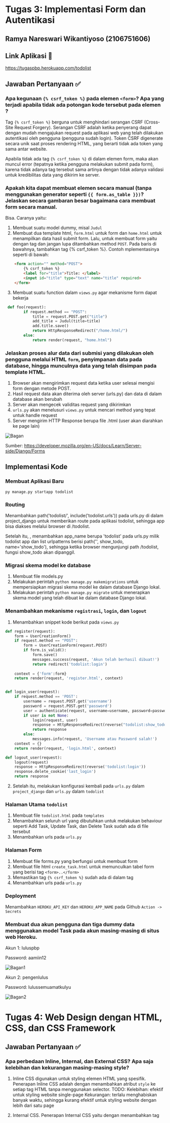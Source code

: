 # Tugas 3: Implementasi Form dan Autentikasi

## Ramya Nareswari Wikantiyoso (2106751606)

## Link Aplikasi 🔗
https://tugaspbp.herokuapp.com/todolist

## Jawaban Pertanyaan ✅
### Apa kegunaan `{% csrf_token %}` pada elemen `<form>`? Apa yang terjadi apabila tidak ada potongan kode tersebut pada elemen <form>?
Tag `{% csrf_token %}` berguna untuk menghindari serangan CSRF (Cross-Site Request Forgery). Serangan CSRF adalah ketika penyerang dapat dengan mudah mengajukan request pada aplikasi web yang telah dilakukan autentikasi oleh pengguna (pengguna sudah login). Token CSRF digenerate secara unik saat proses rendering HTML, yang berarti tidak ada token yang sama antar website. 

Apabila tidak ada tag `{% csrf_token %}` di dalam elemen form, maka akan muncul error (tepatnya ketika pengguna melakukan submit pada form), karena tidak adanya tag tersebut sama artinya dengan tidak adanya validasi untuk kredibilitas data yang dikirim ke server.

### Apakah kita dapat membuat elemen secara manual (tanpa menggunakan generator seperti  `{{ form.as_table }})`? Jelaskan secara gambaran besar bagaimana cara membuat form secara manual.
Bisa. Caranya yaitu:
1. Membuat suatu model dummy, misal `Judul`
2. Membuat dua template html, `form.html` untuk form dan `home.html` untuk menampilkan data hasil submit form. Lalu, untuk membuat form yaitu dengan tag <form> dan jangan lupa ditambahkan method `POST`. Pada baris di bawahnya, tambahkan tag {% csrf_token %}. Contoh mplementasinya seperti di bawah:
```html
    <form action="" method="POST">
        {% csrf_token %}
        <label for="title">Title: </label>
        <input id="title" type="text" name="title" required>
    </form>
```
3. Membuat suatu function dalam `views.py` agar mekanisme form dapat bekerja
```python
 def foo(request):
        if request.method == "POST":
            title = request.POST.get("title")
            add_title = Judul(title=title)
            add.title.save()
            return HttpResponseRedirect("/home.html/")
        else:
            return render(request, "home.html")
```


### Jelaskan proses alur data dari submisi yang dilakukan oleh pengguna melalui HTML `form`, penyimpanan data pada database, hingga munculnya data yang telah disimpan pada template HTML.
1. Browser akan mengirimkan request data ketika user selesai mengisi form dengan metode POST. 
2. Hasil request data akan diterima oleh server (urls.py) dan data di dalam database akan berubah
3. Server akan mengecek validitas request yang dikirimkan
4. `urls.py` akan menelusuri `views.py` untuk mencari method yang tepat untuk handle request
5. Server mengirim HTTP Response berupa file .html (user akan diarahkan ke page lain)

![Bagan](https://github.com/ramyanareswari/TUGAS-2-PBP/blob/main/todolist/Form.png)

Sumber: https://developer.mozilla.org/en-US/docs/Learn/Server-side/Django/Forms

## Implementasi Kode
### Membuat Aplikasi Baru
`py manage.py startapp todolist`

### Routing
Menambahkan path('todolist/', include('todolist.urls')) pada urls.py di dalam project_django untuk memberikan route pada aplikasi todolist, sehingga app bisa diakses melalui browser di /todolist. 

Setelah itu, , menambahkan app_name berupa 'todolist' pada urls.py milik todolist app dan list urlpatterns berisi path('', show_todo, name='show_todo'), sehingga ketika browser mengunjungi path /todolist, fungsi show_todo akan dipanggil.

### Migrasi skema model ke database
1. Membuat file models.py
2. Melakukan perintah `python manage.py makemigrations` untuk mempersiapkan migrasi skema model ke dalam database Django lokal.
3. Melakukan perintah `python manage.py migrate` untuk menerapkan skema model yang telah dibuat ke dalam database Django lokal.

### Menambahkan mekanisme `registrasi`, `login`, dan `logout`
1. Menambahkan snippet kode berikut pada `views.py`
```python
def register(request):
    form = UserCreationForm()
    if request.method == "POST":
        form = UserCreationForm(request.POST)
        if form.is_valid():
            form.save()
            messages.success(request, 'Akun telah berhasil dibuat!')
            return redirect('todolist:login')
    
    context = {'form':form}
    return render(request, 'register.html', context)


def login_user(request):
    if request.method == 'POST':
        username = request.POST.get('username')
        password = request.POST.get('password')
        user = authenticate(request, username=username, password=password)
        if user is not None:
            login(request, user)
            response = HttpResponseRedirect(reverse("todolist:show_todolist")
            return response
        else:
            messages.info(request, 'Username atau Password salah!')
    context = {}
    return render(request, 'login.html', context)

def logout_user(request):
    logout(request)
    response = HttpResponseRedirect(reverse('todolist:login'))
    response.delete_cookie('last_login')
    return response
```
2. Setelah itu, melakukan konfigurasi kembali pada `urls.py` dalam `project_django` dan `urls.py` dalam `todolist`

### Halaman Utama `todolist`
1. Membuat file `todolist.html` pada `templates`
2. Menambahkan seluruh url yang dibutuhkan untuk melakukan behaviour seperti Add Task, Update Task, dan Delete Task sudah ada di file tersebut
3. Menambahkan urls pada `urls.py`

### Halaman Form
1. Membuat file forms.py yang berfungsi untuk membuat form
2. Membuat file html `create_task.html` untuk memunculkan tabel form yang berisi tag `<form>..</form>`
3. Memastikan tag `{% csrf_token %}` sudah ada di dalam tag <form>
4. Menambahkan urls pada `urls.py`

### Deployment
Menambahkan `HEROKU_API_KEY` dan `HEROKU_APP_NAME` pada Github `Action -> Secrets`

### Membuat dua akun pengguna dan tiga dummy data menggunakan model Task pada akun masing-masing di situs web Heroku.
Akun 1: luluspbp

Password: aamiin12

![Bagan1](https://github.com/ramyanareswari/TUGAS-2-PBP/blob/main/todolist/Akun1.png)

Akun 2: pengenlulus

Password: lulussemuamatkulyu

![Bagan2](https://github.com/ramyanareswari/TUGAS-2-PBP/blob/main/todolist/Akun2.png)

# Tugas 4: Web Design dengan HTML, CSS, dan CSS Framework

## Jawaban Pertanyaan ✅
### Apa perbedaan Inline, Internal, dan External CSS? Apa saja kelebihan dan kekurangan masing-masing style?
1. Inline CSS digunakan untuk styling elemen HTML yang spesifik. Penerapan Inline CSS adalah dengan menambahkan atribut `style` ke setiap tag HTML  tanpa menggunakan selector.
TODO: Kelebihan: efektif untuk styling website single-page
Kekurangan: terlalu menghabiskan banyak waktu, sehingga kurang efektif untuk styling website dengan lebih dari satu page

2. Internal CSS. Penerapan Internal CSS yaitu dengan menambahkan tag <style> pada section `<head>`.
Kelebihan: efektif untuk styling website single-page
Kekurangan: karena code untuk style ditambahkan ke file HTML, maka waktu loading page website akan bertambah

3. External CSS adalah CSS file yang terpisah dari file HTML. File tersebut memiliki ekstensi `.css`. Penerapan External CSS yaitu menghubungkan file `.css` dengan file HTML, dengan cara menambahkan elemen `<link>` pada section `<head>`
Kelebihan:
a. Satu file `.css` dapat dihubungkan dengan beberapa file HTML
b. File HTML akan lebih rapi serta loading page website akan lebih cepat
Kekurangan:
a. Page website yang dibuat tidak akan ter-render dengan baik sebelum file CSS external diload